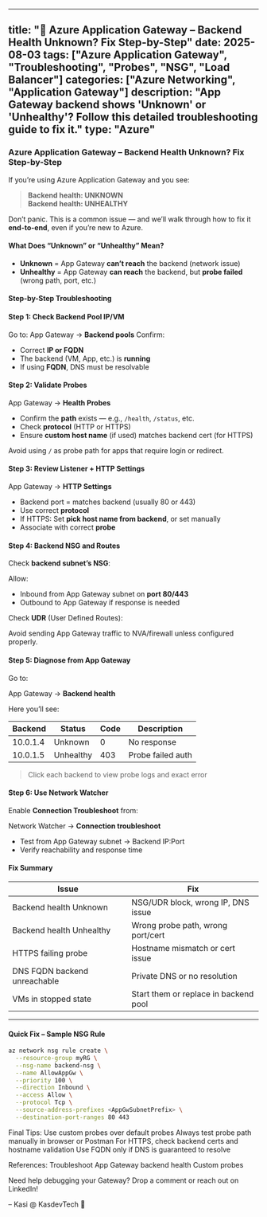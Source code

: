 
---
title: "🚧 Azure Application Gateway – Backend Health Unknown? Fix Step-by-Step"
date: 2025-08-03
tags: ["Azure Application Gateway", "Troubleshooting", "Probes", "NSG", "Load Balancer"]
categories: ["Azure Networking", "Application Gateway"]
description: "App Gateway backend shows 'Unknown' or 'Unhealthy'? Follow this detailed troubleshooting guide to fix it."
type: "Azure"
---

### Azure Application Gateway – Backend Health Unknown? Fix Step-by-Step

If you’re using Azure Application Gateway and you see:

>  **Backend health: UNKNOWN**  
>  **Backend health: UNHEALTHY**

Don’t panic. This is a common issue — and we’ll walk through how to fix it **end-to-end**, even if you’re new to Azure.



####  What Does “Unknown” or “Unhealthy” Mean?

- **Unknown** = App Gateway **can’t reach** the backend (network issue)
- **Unhealthy** = App Gateway **can reach** the backend, but **probe failed** (wrong path, port, etc.)



#### Step-by-Step Troubleshooting



#### Step 1: Check Backend Pool IP/VM

Go to:
App Gateway → **Backend pools**
Confirm:

- Correct **IP or FQDN**
- The backend (VM, App, etc.) is **running**
- If using **FQDN**, DNS must be resolvable



#### Step 2: Validate Probes

App Gateway → **Health Probes**

- Confirm the **path** exists — e.g., `/health`, `/status`, etc.
- Check **protocol** (HTTP or HTTPS)
- Ensure **custom host name** (if used) matches backend cert (for HTTPS)

Avoid using `/` as probe path for apps that require login or redirect.



#### Step 3: Review Listener + HTTP Settings

App Gateway → **HTTP Settings**

- Backend port = matches backend (usually 80 or 443)
- Use correct **protocol**
- If HTTPS: Set **pick host name from backend**, or set manually
- Associate with correct **probe**



#### Step 4: Backend NSG and Routes

Check **backend subnet’s NSG**:

Allow:
- Inbound from App Gateway subnet on **port 80/443**
- Outbound to App Gateway if response is needed

Check **UDR** (User Defined Routes):

Avoid sending App Gateway traffic to NVA/firewall unless configured properly.



#### Step 5: Diagnose from App Gateway

Go to:

App Gateway → **Backend health**

Here you’ll see:

| Backend | Status   | Code | Description        |
|---------|----------|------|--------------------|
| 10.0.1.4 | Unknown | 0    | No response        |
| 10.0.1.5 | Unhealthy | 403 | Probe failed auth |

> Click each backend to view probe logs and exact error



#### Step 6: Use Network Watcher

Enable **Connection Troubleshoot** from:

Network Watcher → **Connection troubleshoot**

- Test from App Gateway subnet → Backend IP:Port
- Verify reachability and response time


#### Fix Summary

| Issue                             | Fix                                      |
|----------------------------------|-------------------------------------------|
| Backend health Unknown           | NSG/UDR block, wrong IP, DNS issue        |
| Backend health Unhealthy         | Wrong probe path, wrong port/cert         |
| HTTPS failing probe              | Hostname mismatch or cert issue           |
| DNS FQDN backend unreachable     | Private DNS or no resolution              |
| VMs in stopped state             | Start them or replace in backend pool     |

---

#### Quick Fix – Sample NSG Rule

```bash
az network nsg rule create \
  --resource-group myRG \
  --nsg-name backend-nsg \
  --name AllowAppGw \
  --priority 100 \
  --direction Inbound \
  --access Allow \
  --protocol Tcp \
  --source-address-prefixes <AppGwSubnetPrefix> \
  --destination-port-ranges 80 443

```

Final Tips:
Use custom probes over default probes
Always test probe path manually in browser or Postman
For HTTPS, check backend certs and hostname validation
Use FQDN only if DNS is guaranteed to resolve

References:
Troubleshoot App Gateway backend health
Custom probes

Need help debugging your Gateway?
Drop a comment or reach out on LinkedIn!

– Kasi @ KasdevTech 🚀